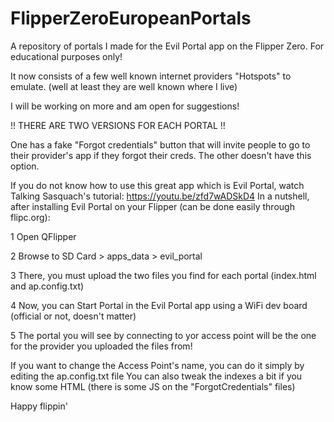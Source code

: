 # FlipperZeroEuropeanPortals
A repository of portals I made for the Evil Portal app on the Flipper Zero. For educational purposes only!

It now consists of a few well known internet providers "Hotspots" to emulate. (well at least they are well known where I live)

I will be working on more and am open for suggestions!

!! THERE ARE TWO VERSIONS FOR EACH PORTAL !!

One has a fake "Forgot credentials" button that will invite people to go to their provider's app if they forgot their creds.
The other doesn't have this option.

If you do not know how to use this great app which is Evil Portal, watch Talking Sasquach's tutorial: https://youtu.be/zfd7wADSkD4
In a nutshell, after installing Evil Portal on your Flipper (can be done easily through flipc.org):

1 Open QFlipper

2 Browse to SD Card > apps_data > evil_portal

3 There, you must upload the two files you find for each portal (index.html and ap.config.txt)

4 Now, you can Start Portal in the Evil Portal app using a WiFi dev board (official or not, doesn't matter)

5 The portal you will see by connecting to yor access point will be the one for the provider you uploaded the files from!

If you want to change the Access Point's name, you can do it simply by editing the ap.config.txt file
You can also tweak the indexes a bit if you know some HTML (there is some JS on the "ForgotCredentials" files)

Happy flippin'

